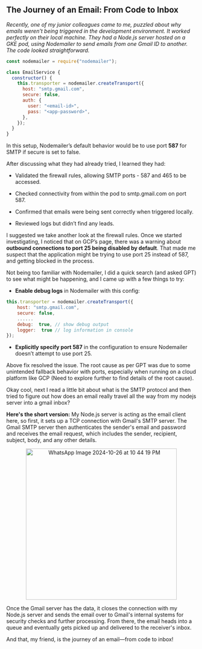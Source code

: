 ## The Journey of an Email: From Code to Inbox

  

_Recently, one of my junior colleagues came to me, puzzled about why emails weren’t being triggered in the development environment. It worked perfectly on their local machine. They had a Node.js server hosted on a GKE pod, using Nodemailer to send emails from one Gmail ID to another. The code looked straightforward._

```javascript
const nodemailer = require("nodemailer");

class EmailService {
  constructor() {
    this.transporter = nodemailer.createTransport({
      host: "smtp.gmail.com",
      secure: false,
      auth: {
        user: "<email-id>",
        pass: "<app-password>",
      },
    });
  }
}
```
  
In this setup, Nodemailer’s default behavior would be to use port **587** for SMTP if secure is set to false.


After discussing what they had already tried, I learned they had:
- Validated the firewall rules, allowing SMTP ports - 587 and 465 to be accessed.

- Checked connectivity from within the pod to smtp.gmail.com on port 587.

- Confirmed that emails were being sent correctly when triggered locally.

- Reviewed logs but didn’t find any leads.


I suggested we take another look at the firewall rules. Once we started investigating, I noticed that on GCP’s page, there was a warning about **outbound connections to port 25 being disabled by default**. That made me suspect that the application might be trying to use port 25 instead of 587, and getting blocked in the process.

  
Not being too familiar with Nodemailer, I did a quick search (and asked GPT) to see what might be happening, and I came up with a few things to try:

- **Enable debug logs** in Nodemailer with this config:

```javascript
this.transporter = nodemailer.createTransport({
    host: "smtp.gmail.com",
    secure: false,
    ......
    debug:  true, // show debug output
    logger:  true // log information in console
});
```

  
- **Explicitly specify port 587** in the configuration to ensure Nodemailer doesn’t attempt to use port 25.

  
Above fix resolved the issue. The root cause as per GPT was due to some unintended fallback behavior with ports, especially when running on a cloud platform like GCP (Need to explore further to find details of the root cause). 

Okay cool, next I read a little bit about what is the SMTP protocol and then tried to figure out how does an email really travel all the way from my nodejs server into a gmail inbox?

**Here's the short version:** 
  My Node.js server is acting as the email client here, so first, it sets up a TCP connection with Gmail's SMTP server. The Gmail SMTP server then authenticates the sender's email and password and receives the email request, which includes the sender, recipient, subject, body, and any other details.  

<div align="center">
    <img src="https://github.com/user-attachments/assets/8bb9efde-1d8a-4b30-9cdd-b8b79c63607d" alt="WhatsApp Image 2024-10-26 at 10 44 19 PM" width="400" />
</div>

Once the Gmail server has the data, it closes the connection with my Node.js server and sends the email over to Gmail's internal systems for security checks and further processing. From there, the email heads into a queue and eventually gets picked up and delivered to the receiver's inbox.

And that, my friend, is the journey of an email—from code to inbox!

